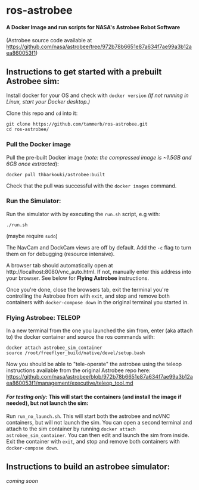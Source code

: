 # ros-astrobee
#### A Docker Image and run scripts for NASA's Astrobee Robot Software
(Astrobee source code available at https://github.com/nasa/astrobee/tree/972b78b6651e87a634f7ae99a3b12aea860053f1)

## Instructions to get started with a prebuilt Astrobee sim:
 
Install docker for your OS and check with `docker version`
*(If not running in Linux, start your Docker desktop.)*

Clone this repo and `cd` into it:
```
git clone https://github.com/tammerb/ros-astrobee.git
cd ros-astrobee/
```

### Pull the Docker image
Pull the pre-built Docker image (*note: the compressed image is ~1.5GB and 6GB once extracted*):
```
docker pull thbarkouki/astrobee:built
```

Check that the pull was successful with the `docker images` command.

### Run the Simulator:
Run the simulator with by executing the `run.sh` script, e.g with:
```
./run.sh
```
(maybe require `sudo`)

The NavCam and DockCam views are off by default. Add the `-c` flag to turn them on for debugging (resource intensive). 

A browser tab should automatically open at http://localhost:8080/vnc_auto.html. If not, manually enter this address into your browser.
See below for **Flying Astrobee** instructions.

Once you're done, close the browsers tab, exit the terminal you're controlling the Astrobee from with `exit`, and stop and remove both containers with `docker-compose down` in the original terminal you started in.

### Flying Astrobee: TELEOP
In a new terminal from the one you launched the sim from, enter (aka attach to) the docker container and source the ros commands with:
```
docker attach astrobee_sim_container
source /root/freeflyer_build/native/devel/setup.bash
```
Now you should be able to "tele-operate" the astrobee using the teleop instructions available from the original Astrobee repo here:
https://github.com/nasa/astrobee/blob/972b78b6651e87a634f7ae99a3b12aea860053f1/management/executive/teleop_tool.md

#### *For testing only:* This will start the containers (and install the image if needed), but not launch the sim:
Run `run_no_launch.sh`. This will start both the astrobee and noVNC containers, but will not launch the sim. You can open a second terminal and attach to the sim container by running `docker attach astrobee_sim_container`. You can then edit and launch the sim from inside. Exit the container with `exit`, and stop and remove both containers with `docker-compose down`.

## Instructions to build an astrobee simulator:
*coming soon*
